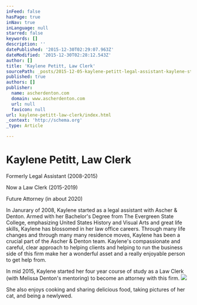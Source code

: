 ```yaml
---
inFeed: false
hasPage: true
inNav: true
inLanguage: null
starred: false
keywords: []
description: ''
datePublished: '2015-12-30T02:29:07.963Z'
dateModified: '2015-12-30T02:28:12.543Z'
author: []
title: 'Kaylene Petitt, Law Clerk'
sourcePath: _posts/2015-12-05-kaylene-petitt-legal-assistant-kaylene-started-work-with.md
published: true
authors: []
publisher:
  name: ascherdenton.com
  domain: www.ascherdenton.com
  url: null
  favicon: null
url: kaylene-petitt-law-clerk/index.html
_context: 'http://schema.org'
_type: Article

---
```

# **Kaylene Petitt, Law Clerk**

Formerly Legal Assistant (2008-2015)  

Now a Law Clerk (2015-2019)  

Future Attorney (in about 2020)

In Janurary of 2008, Kaylene started as a legal assistant with Ascher & Denton. Armed with her Bachelor's Degree from The Evergreen State College, emphasizing United States History and Visual Arts and great life skills, Kaylene has blossomed in her law office careers.  Through many life changes and through many many residence moves, Kaylene has been a crucial part of the Ascher & Denton team. Kaylene's compassionate and careful, clear approach to helping clients and helping to run the business side of this firm make her a wonderful asset and a really enjoyable person to get help from. 

In mid 2015, Kaylene started her four year course of study as a Law Clerk (with Melissa Denton's mentoring) to become an attorney with this firm. ![](https://s3-us-west-2.amazonaws.com/the-grid-img/p/3fddd9e3d278e9f634aeedbbb7428b9afc7629b4.jpg)

She also enjoys cooking and sharing delicious food, taking pictures of her cat, and being a newlywed.